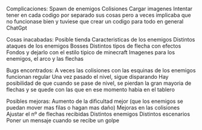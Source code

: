 Complicaciones:
Spawn de enemigos
Colisiones
Cargar imagenes
Intentar tener en cada codigo por separado sus cosas pero a veces implicaba que no funcionase bien y tuviese que crear un codigo para todo en general
ChatGpt


Cosas inacabadas:
Posible tienda
Caracteristicas de los enemigos
Distintos ataques de los enemigos
Bosses
Distintos tipos de flecha con efectos
Fondos y dejarlo con el estilo tipico de minecraft
Imagenes para los enemigos, el arco y las flechas


Bugs encontrados:
A veces las colisiones con las esquinas de los enemigos funcionan regular
Una vez pasado el nivel, sigue disparando
Hay posibilidad de que cuando se pase de nivel, se pierdan la gran mayoria de flechas y se quede con las que en ese momento habia en el tablero


Posibles mejoras:
Aumento de la dificultad mejor (que los enemigos se puedan mover mas filas o hagan mas daño)
Mejoras en las colisiones
Ajustar el nº de flechas recibidas
Distintos enemigos
Distintos escenarios
Poner un mensaje cuando se recibe un golpe

